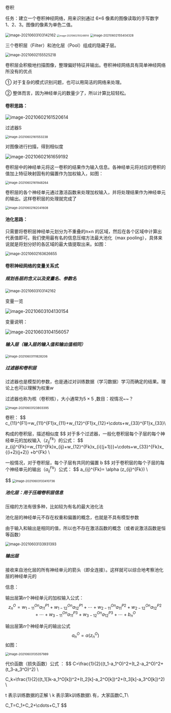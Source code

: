 卷积



任务：建立一个卷积神经网络，用来识别通过 6×6 像素的图像读取的手写数字 1、2、3。图像的像素为单色二值。

<img src="04-卷积神经网络.assets/image-20210603103142162-1622687503776.png" alt="image-20210603103142162" style="zoom:80%;" />





<img src="04-卷积神经网络.assets/image-20210602155248914-1622620370712.png" alt="image-20210602155248914" style="zoom: 50%;" />

<img src="04-卷积神经网络.assets/image-20210602155404328-1622620446067.png" alt="image-20210602155404328" style="zoom:67%;" />

三个卷积层（Filter）和池化层（Pool）组成的隐藏子层。

<img src="04-卷积神经网络.assets/image-20210602155525218-1622620526998.png" alt="image-20210602155525218" style="zoom:80%;" />

卷积层会积极地扫描图像，整理偏好特征并输出。卷积神经网络具有简单神经网络所没有的优点

① 对于复杂的模式识别问题，也可以用简洁的网络来处理。

② 整体而言，因为神经单元的数量少了，所以计算比较轻松。



#### 卷积思路：

![image-20210602161520614](04-卷积神经网络.assets/image-20210602161520614-1622621722018.png)

过滤器S

<img src="04-卷积神经网络.assets/image-20210602161553238-1622621754655.png" alt="image-20210602161553238" style="zoom: 67%;" />

对图像进行扫描，得到相似度

![image-20210602161659192](04-卷积神经网络.assets/image-20210602161659192-1622621820682.png)

卷积层中的神经单元将这一卷积的结果作为输入信息。各神经单元将对应的卷积的值加上特征映射固有的偏置作为加权输入，如图：



<img src="04-卷积神经网络.assets/image-20210602161948264-1622621989414.png" alt="image-20210602161948264" style="zoom:67%;" />

卷积层的各个神经单元通过激活函数来处理加权输入，并将处理结果作为神经单元的输出。这样卷积层的处理就完成了

<img src="04-卷积神经网络.assets/image-20210602162041608-1622622042804.png" alt="image-20210602162041608" style="zoom:67%;" />



#### 池化思路：

只需要将卷积层神经单元划分为不重叠的n×n 的区域，然后在各个区域中计算出代表值即可。我们使用最有名的信息压缩方法最大池化（max pooling），具体来说就是将划分好的各区域的最大值提取出来。如图：

<img src="04-卷积神经网络.assets/image-20210602163626655-1622622987889.png" alt="image-20210602163626655" style="zoom:80%;" />





#### 卷积神经网络的变量关系式

##### 规划各层的含义以及变量名、参数名

<img src="04-卷积神经网络.assets/image-20210603103142162-1622687503776.png" alt="image-20210603103142162" style="zoom:80%;" />

变量一览

![image-20210603104130154](04-卷积神经网络.assets/image-20210603104130154-1622688092416.png)

变量说明：

![image-20210603104156057](04-卷积神经网络.assets/image-20210603104156057-1622688117631.png)

##### 输入层（输入层的输入值和输出值相同）

<img src="04-卷积神经网络.assets/image-20210603111828206-1622690309481.png" alt="image-20210603111828206" style="zoom: 67%;" />

##### 过滤器和卷积层

过滤器也是模型的参数，也是通过对训练数据（学习数据）学习而确定的结果。理论上也可以理解为权重$w$

过滤器也称为核（卷积核），大小通常为$5 \times 5$  ,数目：视情况~~？

<img src="04-卷积神经网络.assets/image-20210603123803395-1622695084831.png" alt="image-20210603123803395" style="zoom:67%;" />

卷积：
$$
c_{11}^{F1}=w_{11}^{F1}x_{11}+w_{12}^{F1}x_{12}+\cdots+w_{33}^{F1}x_{33}\\

构成的卷积层，描述相似度
$$
对于多个过滤器，一般化卷积层每个子层的每个神经单元的加权输入（$z_{ij}^{Fk}$）的公式：
$$
z_{ij}^{Fk}=w_{11}^{Fk}x_{ij}+w_{12}^{Fk}x_{i{(j+1)}}+\cdots+w_{33}^{Fk}x_{(i+2)(j+2)} +b^{Fk} \\

一般情况，对于卷积层，每个子层有共同的偏置 b
$$
对于卷积层的每个子层的每个神经单元的输出（$a_{ij}^{Fk}$）公式：
$$
a_{ij}^{Fk}= \alpha (z_{ij}^{Fk})  \\
$$
<img src="04-卷积神经网络.assets/image-20210603133410736-1622698452960.png" alt="image-20210603133410736" style="zoom: 67%;" />



##### 池化层：用于压缩卷积层信息

压缩的方法有很多种，比如较为有名的最大池化法

池化层的神经单元不存在权重和偏置的概念，也就是不具有模型参数

由于输入和输出是相同的值，所以也不存在激活函数的概念（或者说激活函数是恒等函数）



<img src="04-卷积神经网络.assets/image-20210603133931393-1622698774143.png" alt="image-20210603133931393" style="zoom:80%;" />





##### 输出层



接收来自池化层的所有神经单元的箭头（即全连接）。这样就可以综合地考察池化层的神经单元的

信息：

输出层第$n$个神经单元的加权输入公式：
$$
z_{n}^{O}= w_{1-11}^{On}a_{11}^{P1}+w_{1-12}^{On}a_{12}^{P1}+\cdots+w_{2-11}^{On}a_{11}^{P2}+w_{2-12}^{On}a_{12}^{P2}+\cdots + w_{3-11}^{On}a_{11}^{P3}+w_{3-12}^{On}a_{12}^{P3}+\cdots + b_n^O 
$$


输出层第$n$个神经单元的输出公式
$$
a_n^O= \alpha (z_n^O)
$$
如图：

<img src="04-卷积神经网络.assets/image-20210603135357989-1622699639374.png" alt="image-20210603135357989" style="zoom:67%;" />

代价函数（损失函数）公式 ：
$$
C=\frac{1}{2}((t_1-a_1^O)^2+(t_2-a_2^O)^2+(t_3-a_3^O)^2) \\

C_k=\frac{1}{2}((t_1[]k-a_1^O[k])^2+(t_2[k]-a_2^O[k])^2+(t_3[k]-a_3^O[k])^2)  \\

t 表示训练数据的正解 \\
k 表示第k训练数据\\
有，大家函数C_T\\

C_T=C_1+C_2+\cdots+C_T
$$
